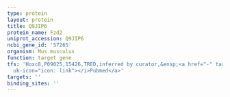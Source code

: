 ```yaml
---
type: protein
layout: protein
title: Q9JIP6
protein_name: Fzd2
uniprot_accession: Q9JIP6
ncbi_gene_id: '57265'
organism: Mus musculus
function: target gene
tfs: 'Hoxc8,P09025,15426,TRED,inferred by curator,&ensp;<a href="-" target="_blank"><i
  uk-icon="icon: link"></i>Pubmed</a>'
targets: ''
binding_sites: ''
---
```

